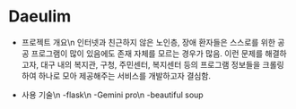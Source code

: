 # Daeulim

- 프로젝트 개요\n
  인터넷과 친근하지 않은 노인층, 장애 환자들은 스스로를 위한 공공 프로그램이 많이 있음에도 존재 자체를 모르는 경우가 많음.
  이런 문제를 해결하고자, 대구 내의 복지관, 구청, 주민센터, 복지센터 등의 프로그램 정보들을 크롤링하여 하나로 모아 제공해주는 서비스를 개발하고자 결심함.

- 사용 기술\n
  -flask\n
  -Gemini pro\n
  -beautiful soup
